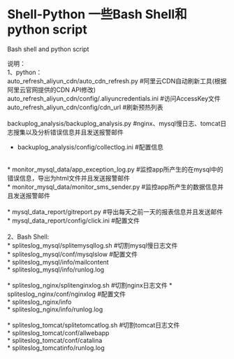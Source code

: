 # Shell-Python  一些Bash Shell和python script<br>
Bash shell and python script<br>

说明：<br>
1、python：<br>
    auto_refresh_aliyun_cdn/auto_cdn_refresh.py             #阿里云CDN自动刷新工具(根据阿里云官网提供的CDN API修改)<br>
    auto_refresh_aliyun_cdn/config/.aliyuncredentials.ini   #访问AccessKey文件<br>
    auto_refresh_aliyun_cdn/config/cdn_url                  #刷新预热列表<br>
<br>
    backuplog_analysis/backuplog_analysis.py                #nginx、mysql慢日志、tomcat日志搜集以及分析错误信息并且发送报警邮件 
* backuplog_analysis/config/collectlog.ini                #配置信息<br>
<br>
* monitor_mysql_data/app_exception_log.py                 #监控app所产生的在mysql中的错误信息，导出为html文件并且发送报警邮件<br> 
* monitor_mysql_data/monitor_sms_sender.py                #监控app所产生的数据信息并且发送报警邮件<br> 
<br> 
* mysql_data_report/gitreport.py                          #导出每天之前一天的报表信息并且发送邮件<br> 
* mysql_data_report/config/click.ini                      #配置文件<br>
<br>
2、Bash Shell:<br>
* spliteslog_mysql/splitemysqllog.sh                      #切割mysql慢日志文件<br>
* spliteslog_mysql/conf/mysqlslow                         #配置文件<br>
* spliteslog_mysql/info/mailcontent<br>
* spliteslog_mysql/info/runlog.log<br>
<br> 
* spliteslog_nginx/splitenginxlog.sh                      #切割nginx日志文件   
* spliteslog_nginx/conf/nginxlog                          #配置文件<br>
* spliteslog_nginx/info<br>
* spliteslog_nginx/info/runlog.log<br>
<br> 
* spliteslog_tomcat/splitetomcatlog.sh                    #切割tomcat日志文件<br>
* spliteslog_tomcat/conf/allwebapp<br>
* spliteslog_tomcat/conf/catalina<br>
* spliteslog_tomcatinfo/runlog.log<br>         
